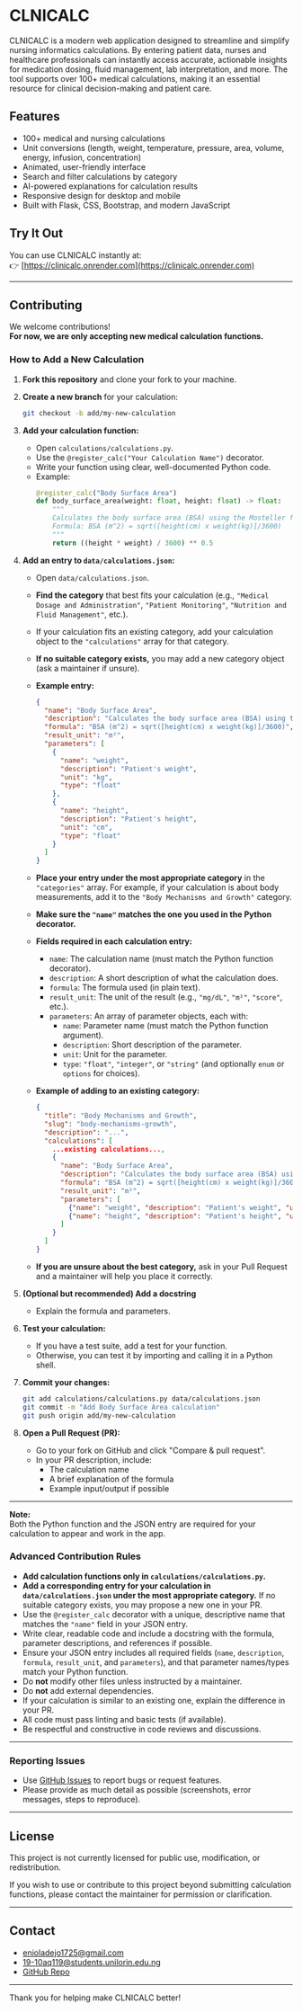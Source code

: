 # CLNICALC

CLNICALC is a modern web application designed to streamline and simplify nursing informatics calculations. By entering patient data, nurses and healthcare professionals can instantly access accurate, actionable insights for medication dosing, fluid management, lab interpretation, and more. The tool supports over 100+ medical calculations, making it an essential resource for clinical decision-making and patient care.

## Features

- 100+ medical and nursing calculations
- Unit conversions (length, weight, temperature, pressure, area, volume, energy, infusion, concentration)
- Animated, user-friendly interface
- Search and filter calculations by category
- AI-powered explanations for calculation results
- Responsive design for desktop and mobile
- Built with Flask, CSS, Bootstrap, and modern JavaScript

## Try It Out

You can use CLNICALC instantly at:  
👉 [https://clinicalc.onrender.com](https://clinicalc.onrender.com)

---

## Contributing

We welcome contributions!  
**For now, we are only accepting new medical calculation functions.**

### How to Add a New Calculation

1. **Fork this repository** and clone your fork to your machine.

2. **Create a new branch** for your calculation:

   ```sh
   git checkout -b add/my-new-calculation
   ```

3. **Add your calculation function:**

   - Open `calculations/calculations.py`.
   - Use the `@register_calc("Your Calculation Name")` decorator.
   - Write your function using clear, well-documented Python code.
   - Example:
     ```python
     @register_calc("Body Surface Area")
     def body_surface_area(weight: float, height: float) -> float:
         """
         Calculates the body surface area (BSA) using the Mosteller formula.
         Formula: BSA (m^2) = sqrt([height(cm) x weight(kg)]/3600)
         """
         return ((height * weight) / 3600) ** 0.5
     ```

4. **Add an entry to `data/calculations.json`:**

   - Open `data/calculations.json`.
   - **Find the category** that best fits your calculation (e.g., `"Medical Dosage and Administration"`, `"Patient Monitoring"`, `"Nutrition and Fluid Management"`, etc.).
   - If your calculation fits an existing category, add your calculation object to the `"calculations"` array for that category.
   - **If no suitable category exists,** you may add a new category object (ask a maintainer if unsure).
   - **Example entry:**
     ```json
     {
       "name": "Body Surface Area",
       "description": "Calculates the body surface area (BSA) using the Mosteller formula.",
       "formula": "BSA (m^2) = sqrt([height(cm) x weight(kg)]/3600)",
       "result_unit": "m²",
       "parameters": [
         {
           "name": "weight",
           "description": "Patient's weight",
           "unit": "kg",
           "type": "float"
         },
         {
           "name": "height",
           "description": "Patient's height",
           "unit": "cm",
           "type": "float"
         }
       ]
     }
     ```
   - **Place your entry under the most appropriate category** in the `"categories"` array. For example, if your calculation is about body measurements, add it to the `"Body Mechanisms and Growth"` category.
   - **Make sure the `"name"` matches the one you used in the Python decorator.**
   - **Fields required in each calculation entry:**

     - `name`: The calculation name (must match the Python function decorator).
     - `description`: A short description of what the calculation does.
     - `formula`: The formula used (in plain text).
     - `result_unit`: The unit of the result (e.g., `"mg/dL"`, `"m²"`, `"score"`, etc.).
     - `parameters`: An array of parameter objects, each with:
       - `name`: Parameter name (must match the Python function argument).
       - `description`: Short description of the parameter.
       - `unit`: Unit for the parameter.
       - `type`: `"float"`, `"integer"`, or `"string"` (and optionally `enum` or `options` for choices).

   - **Example of adding to an existing category:**

     ```json
     {
       "title": "Body Mechanisms and Growth",
       "slug": "body-mechanisms-growth",
       "description": "...",
       "calculations": [
         ...existing calculations...,
         {
           "name": "Body Surface Area",
           "description": "Calculates the body surface area (BSA) using the Mosteller formula.",
           "formula": "BSA (m^2) = sqrt([height(cm) x weight(kg)]/3600)",
           "result_unit": "m²",
           "parameters": [
             {"name": "weight", "description": "Patient's weight", "unit": "kg", "type": "float"},
             {"name": "height", "description": "Patient's height", "unit": "cm", "type": "float"}
           ]
         }
       ]
     }
     ```

   - **If you are unsure about the best category,** ask in your Pull Request and a maintainer will help you place it correctly.

5. **(Optional but recommended) Add a docstring**

   - Explain the formula and parameters.

6. **Test your calculation:**

   - If you have a test suite, add a test for your function.
   - Otherwise, you can test it by importing and calling it in a Python shell.

7. **Commit your changes:**

   ```sh
   git add calculations/calculations.py data/calculations.json
   git commit -m "Add Body Surface Area calculation"
   git push origin add/my-new-calculation
   ```

8. **Open a Pull Request (PR):**
   - Go to your fork on GitHub and click "Compare & pull request".
   - In your PR description, include:
     - The calculation name
     - A brief explanation of the formula
     - Example input/output if possible

---

**Note:**  
Both the Python function and the JSON entry are required for your calculation to appear and work in the app.

### Advanced Contribution Rules

- **Add calculation functions only in `calculations/calculations.py`.**
- **Add a corresponding entry for your calculation in `data/calculations.json` under the most appropriate category.** If no suitable category exists, you may propose a new one in your PR.
- Use the `@register_calc` decorator with a unique, descriptive name that matches the `"name"` field in your JSON entry.
- Write clear, readable code and include a docstring with the formula, parameter descriptions, and references if possible.
- Ensure your JSON entry includes all required fields (`name`, `description`, `formula`, `result_unit`, and `parameters`), and that parameter names/types match your Python function.
- Do **not** modify other files unless instructed by a maintainer.
- Do **not** add external dependencies.
- If your calculation is similar to an existing one, explain the difference in your PR.
- All code must pass linting and basic tests (if available).
- Be respectful and constructive in code reviews and discussions.

---

### Reporting Issues

- Use [GitHub Issues](https://github.com/niol08/CLINICALC/issues) to report bugs or request features.
- Please provide as much detail as possible (screenshots, error messages, steps to reproduce).

---

## License

This project is not currently licensed for public use, modification, or redistribution.

If you wish to use or contribute to this project beyond submitting calculation functions, please contact the maintainer for permission or clarification.

---

## Contact

- enioladejo1725@gmail.com
- 19-10aq119@students.unilorin.edu.ng
- [GitHub Repo](https://github.com/niol08/CLINICALC)

---

Thank you for helping make CLNICALC better!
